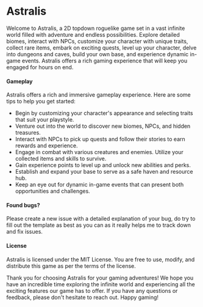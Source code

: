 # Astralis

Welcome to Astralis, a 2D topdown roguelike game set in a vast infinite world filled with adventure and endless possibilities. 
Explore detailed biomes, interact with NPCs, customize your character with unique traits, collect rare items, 
embark on exciting quests, level up your character, delve into dungeons and caves, build your own base, and experience dynamic in-game events. 
Astralis offers a rich gaming experience that will keep you engaged for hours on end.

#### Gameplay
Astralis offers a rich and immersive gameplay experience. Here are some tips to help you get started:

- Begin by customizing your character's appearance and selecting traits that suit your playstyle.
- Venture out into the world to discover new biomes, NPCs, and hidden treasures.
- Interact with NPCs to pick up quests and follow their stories to earn rewards and experience.
- Engage in combat with various creatures and enemies. Utilize your collected items and skills to survive.
- Gain experience points to level up and unlock new abilities and perks.
- Establish and expand your base to serve as a safe haven and resource hub.
- Keep an eye out for dynamic in-game events that can present both opportunities and challenges.

#### Found bugs?
Please create a new issue with a detailed explanation of your bug, 
do try to fill out the template as best as you can as it really helps me to track down and fix issues.

#### License
Astralis is licensed under the MIT License. You are free to use, modify, and distribute this game as per the terms of the license.

Thank you for choosing Astralis for your gaming adventures! We hope you have an incredible time exploring the infinite world and experiencing all the exciting features our game has to offer. 
If you have any questions or feedback, please don't hesitate to reach out. Happy gaming!
